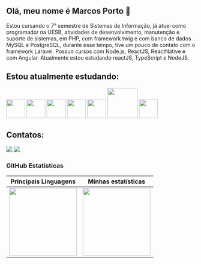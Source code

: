 ## Olá, meu nome é Marcos Porto 👋

Estou cursando o 7° semestre de Sistemas de Informação, já atuei como programador na UESB, atividades de desenvolvimento, manutenção e suporte de sistemas, em PHP, com framework twig e com banco de dados MySQL e PostgreSQL, durante esse tempo, tive um pouco de contato com o framework Laravel. Possuo cursos com Node.js, ReactJS, ReactNative e com Angular. Atualmente estou estudando reactJS, TypeScript e NodeJS.

## Estou atualmente estudando:

<img src="https://cdn.jsdelivr.net/gh/devicons/devicon/icons/react/react-original-wordmark.svg" width="50" height="50"/> <img src="https://cdn.jsdelivr.net/gh/devicons/devicon/icons/nodejs/nodejs-original-wordmark.svg"  width="50" height="50"/> <img  src="https://cdn.jsdelivr.net/gh/devicons/devicon/icons/typescript/typescript-original.svg" width="50" height="50"/> <img src="https://cdn.jsdelivr.net/gh/devicons/devicon/icons/html5/html5-original-wordmark.svg" width="50" height="50"/> <img src="https://cdn.jsdelivr.net/gh/devicons/devicon/icons/css3/css3-original-wordmark.svg" width="50" height="50"/> <img src="https://cdn.jsdelivr.net/gh/devicons/devicon/icons/tailwindcss/tailwindcss-original-wordmark.svg" width="80" height="80"/> <img src="https://cdn.jsdelivr.net/gh/devicons/devicon/icons/nestjs/nestjs-plain.svg" width="50" height="50"/>
          
          
          

## Contatos:

<div>

<a href="https://instagram.com/marqu1nhosp" target="_blank"><img src="https://img.shields.io/badge/-Instagram-%23E4405F?style=for-the-badge&logo=instagram&logoColor=white" target="_blank"></a> <a href="https://www.linkedin.com/in/marcos-porto-7135521b7/" target="_blank"> <img src="https://img.shields.io/badge/-LinkedIn-%230077B5?style=for-the-badge&logo=linkedin&logoColor=white" target="_blank"></a>   
</div>

  
  <h3>GitHub Estatísticas</h3>

Principais Linguagens   |    Minhas estatísticas 
:-------------------------:|:-------------------------:
<img height="180em" src="https://github-readme-stats.vercel.app/api/top-langs/?username=marqu1nhosp&layout=compact&langs_count=7&theme=dracula"/> | <img height="180em" src="https://github-readme-stats.vercel.app/api?username=marqu1nhosp&show_icons=true&theme=dracula&include_all_commits=true&count_private=true"/>
